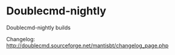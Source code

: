 Doublecmd-nightly
=================

Doublecmd-nightly builds  

Changelog:  
http://doublecmd.sourceforge.net/mantisbt/changelog_page.php
